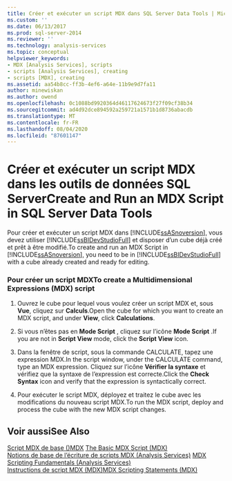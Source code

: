 ```yaml
---
title: Créer et exécuter un script MDX dans SQL Server Data Tools | Microsoft Docs
ms.custom: ''
ms.date: 06/13/2017
ms.prod: sql-server-2014
ms.reviewer: ''
ms.technology: analysis-services
ms.topic: conceptual
helpviewer_keywords:
- MDX [Analysis Services], scripts
- scripts [Analysis Services], creating
- scripts [MDX], creating
ms.assetid: aa54b8cc-ff3b-4ef6-a64e-11b9e9d7fa11
author: minewiskan
ms.author: owend
ms.openlocfilehash: 0c1088bd9920364d46117624673f27f09cf38b34
ms.sourcegitcommit: ad4d92dce894592a259721a1571b1d8736abacdb
ms.translationtype: MT
ms.contentlocale: fr-FR
ms.lasthandoff: 08/04/2020
ms.locfileid: "87601147"
---
```

# <a name="create-and-run-an-mdx-script-in-sql-server-data-tools"></a><span data-ttu-id="923d2-102">Créer et exécuter un script MDX dans les outils de données SQL Server</span><span class="sxs-lookup"><span data-stu-id="923d2-102">Create and Run an MDX Script in SQL Server Data Tools</span></span>
  <span data-ttu-id="923d2-103">Pour créer et exécuter un script MDX dans  [!INCLUDE[ssASnoversion](../../includes/ssasnoversion-md.md)], vous devez utiliser [!INCLUDE[ssBIDevStudioFull](../../includes/ssbidevstudiofull-md.md)] et disposer d’un cube déjà créé et prêt à être modifié.</span><span class="sxs-lookup"><span data-stu-id="923d2-103">To create and run an MDX Script in  [!INCLUDE[ssASnoversion](../../includes/ssasnoversion-md.md)], you need to be in [!INCLUDE[ssBIDevStudioFull](../../includes/ssbidevstudiofull-md.md)] with a cube already created and ready for editing.</span></span>  
  
### <a name="to-create-a-multidimensional-expressions-mdx-script"></a><span data-ttu-id="923d2-104">Pour créer un script MDX</span><span class="sxs-lookup"><span data-stu-id="923d2-104">To create a Multidimensional Expressions (MDX) script</span></span>  
  
1.  <span data-ttu-id="923d2-105">Ouvrez le cube pour lequel vous voulez créer un script MDX et, sous **Vue**, cliquez sur **Calculs**.</span><span class="sxs-lookup"><span data-stu-id="923d2-105">Open the cube for which you want to create an MDX script, and under **View**, click **Calculations**.</span></span>  
  
2.  <span data-ttu-id="923d2-106">Si vous n’êtes pas en **Mode Script** , cliquez sur l’icône **Mode Script** .</span><span class="sxs-lookup"><span data-stu-id="923d2-106">If you are not in **Script View** mode, click the **Script View** icon.</span></span>  
  
3.  <span data-ttu-id="923d2-107">Dans la fenêtre de script, sous la commande CALCULATE, tapez une expression MDX.</span><span class="sxs-lookup"><span data-stu-id="923d2-107">In the script window, under the CALCULATE command, type an MDX expression.</span></span> <span data-ttu-id="923d2-108">Cliquez sur l’icône **Vérifier la syntaxe** et vérifiez que la syntaxe de l’expression est correcte.</span><span class="sxs-lookup"><span data-stu-id="923d2-108">Click the **Check Syntax** icon and verify that the expression is syntactically correct.</span></span>  
  
4.  <span data-ttu-id="923d2-109">Pour exécuter le script MDX, déployez et traitez le cube avec les modifications du nouveau script MDX.</span><span class="sxs-lookup"><span data-stu-id="923d2-109">To run the MDX script, deploy and process the cube with the new MDX script changes.</span></span>  
  
## <a name="see-also"></a><span data-ttu-id="923d2-110">Voir aussi</span><span class="sxs-lookup"><span data-stu-id="923d2-110">See Also</span></span>  
 <span data-ttu-id="923d2-111">[Script MDX de base &#40;&#41;MDX](mdx/the-basic-mdx-script-mdx.md) </span><span class="sxs-lookup"><span data-stu-id="923d2-111">[The Basic MDX Script &#40;MDX&#41;](mdx/the-basic-mdx-script-mdx.md) </span></span>  
 <span data-ttu-id="923d2-112">[Notions de base de l’écriture de scripts MDX &#40;Analysis Services&#41;](mdx/mdx-scripting-fundamentals-analysis-services.md) </span><span class="sxs-lookup"><span data-stu-id="923d2-112">[MDX Scripting Fundamentals &#40;Analysis Services&#41;](mdx/mdx-scripting-fundamentals-analysis-services.md) </span></span>  
 [<span data-ttu-id="923d2-113">Instructions de script MDX &#40;MDX&#41;</span><span class="sxs-lookup"><span data-stu-id="923d2-113">MDX Scripting Statements &#40;MDX&#41;</span></span>](/sql/mdx/mdx-scripting-statements-mdx)  
  
  

